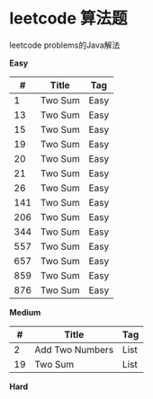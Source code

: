 # leetcode 算法题

leetcode problems的Java解法

**Easy**

| # | Title | Tag |
| --- | --- | --- |
| 1 | Two Sum | Easy |
| 13 | Two Sum | Easy |
| 15 | Two Sum | Easy |
| 19 | Two Sum | Easy |
| 20 | Two Sum | Easy |
| 21 | Two Sum | Easy |
| 26 | Two Sum | Easy |
| 141 | Two Sum | Easy |
| 206 | Two Sum | Easy |
| 344 | Two Sum | Easy |
| 557 | Two Sum | Easy |
| 657 | Two Sum | Easy |
| 859 | Two Sum | Easy |
| 876 | Two Sum | Easy |



**Medium**


| # | Title | Tag |
| --- | --- | --- |
| 2 | Add Two Numbers| List |
| 19 | Two Sum | List |




**Hard**
